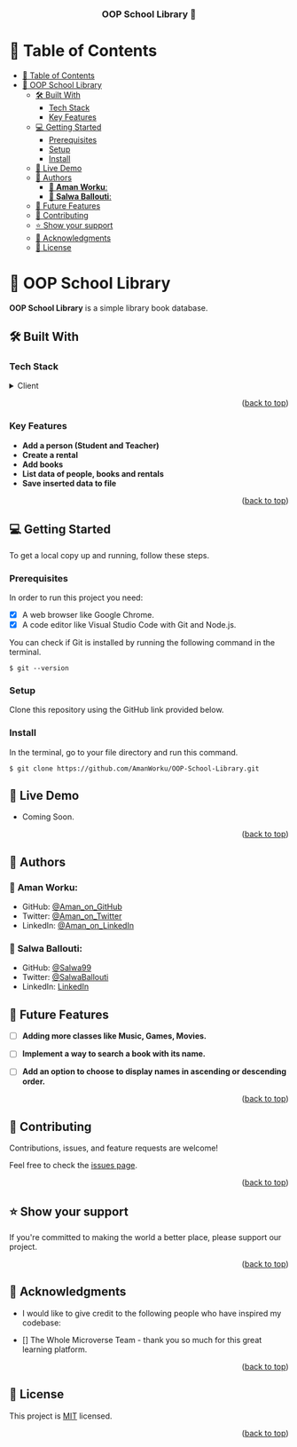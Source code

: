 <a name="readme-top"></a>

<div align="center">
  <h3><b>OOP School Library 🚀</b></h3>
</div>

# 📗 Table of Contents

- [📗 Table of Contents](#-table-of-contents)
- [📖 OOP School Library ](#-oop-school-library-)
  - [🛠 Built With ](#-built-with-)
    - [Tech Stack ](#tech-stack-)
    - [Key Features ](#key-features-)
  - [💻 Getting Started ](#-getting-started-)
    - [Prerequisites](#prerequisites)
    - [Setup](#setup)
    - [Install](#install)
  - [🚀 Live Demo ](#-live-demo-)
  - [👥 Authors ](#-authors-)
    - [👤 **Aman Worku**:](#-aman-worku)
    - [👤 **Salwa Ballouti**:](#-salwa-ballouti)
  - [🔭 Future Features ](#-future-features-)
  - [🤝 Contributing ](#-contributing-)
  - [⭐️ Show your support ](#️-show-your-support-)
  - [🙏 Acknowledgments ](#-acknowledgments-)
  - [:memo: License ](#memo-license-)

<!-- PROJECT DESCRIPTION -->

# 📖 OOP School Library <a name="about-project"></a>

<b> OOP School Library</b> is a simple library book database.

## 🛠 Built With <a name="built-with"></a>

### Tech Stack <a name="tech-stack"></a>

<details>
  <summary>Client</summary>
  <ul>
    <li>Ruby</li>
  </ul>
</details>

<p align="right">(<a href="#readme-top">back to top</a>)</p>
<!-- Features -->

### Key Features <a name="key-features"></a>

- **Add a person (Student and Teacher)**
- **Create a rental**
- **Add books**
- **List data of people, books and rentals**
- **Save inserted data to file**

<p align="right">(<a href="#readme-top">back to top</a>)</p>


<!-- GETTING STARTED -->

## 💻 Getting Started <a name="getting-started"></a>

To get a local copy up and running, follow these steps.

### Prerequisites

In order to run this project you need:

- [x] A web browser like Google Chrome.
- [x] A code editor like Visual Studio Code with Git and Node.js.

You can check if Git is installed by running the following command in the terminal.

```
$ git --version
```

### Setup

Clone this repository using the GitHub link provided below.

### Install

In the terminal, go to your file directory and run this command.

```
$ git clone https://github.com/AmanWorku/OOP-School-Library.git
```
## 🚀 Live Demo <a name="live-demo"></a>

- Coming Soon.

<p align="right">(<a href="#readme-top">back to top</a>)</p>

<!-- AUTHORS -->

## 👥 Authors <a name="authors"></a>


### 👤 **Aman Worku**:
- GitHub: [@Aman_on_GitHub](https://github.com/AmanWorku)
- Twitter: [@Aman_on_Twitter](https://twitter.com/Amexworku)
- LinkedIn: [@Aman_on_LinkedIn](https://www.linkedin.com/in/aman-worku-tsegaw/)
  
### 👤 **Salwa Ballouti**:
- GitHub: [@Salwa99](https://github.com/Salwa99)
- Twitter: [@SalwaBallouti](https://twitter.com/salwa_ballouti)
- LinkedIn: [LinkedIn](https://www.linkedin.com/in/salwa-ballouti)

## 🔭 Future Features <a name="future-features"></a>


- [ ] **Adding more classes like Music, Games, Movies.**
- [ ] **Implement a way to search a book with its name.**
- [ ] **Add an option to choose to display names in ascending or descending order.**


<p align="right">(<a href="#readme-top">back to top</a>)</p>

<!-- CONTRIBUTING -->

## 🤝 Contributing <a name="contributing"></a>

Contributions, issues, and feature requests are welcome!

Feel free to check the [issues page](https://github.com/AmanWorku/OOP-School-Library/issues).

<p align="right">(<a href="#readme-top">back to top</a>)</p>

<!-- SUPPORT -->

## ⭐️ Show your support <a name="support"></a>

If you're committed to making the world a better place, please support our project.

<p align="right">(<a href="#readme-top">back to top</a>)</p>

<!-- ACKNOWLEDGEMENTS -->

## 🙏 Acknowledgments <a name="acknowledgements"></a>

- I would like to give credit to the following people who have inspired my codebase:

- [] The Whole Microverse Team - thank you so much for this great learning platform.

<p align="right">(<a href="#readme-top">back to top</a>)</p>

<!-- LICENSE -->

## :memo: License <a name="license"></a>

This project is [MIT](./LICENSE) licensed.

<p align="right">(<a href="#readme-top">back to top</a>)</p>
